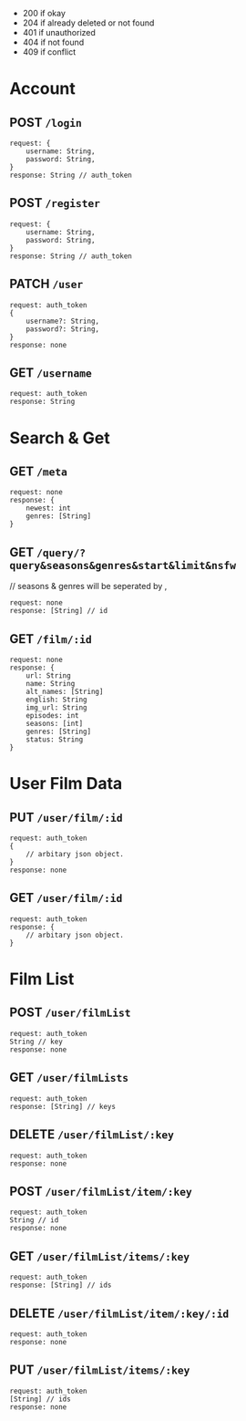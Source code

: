 - 200 if okay
- 204 if already deleted or not found
- 401 if unauthorized
- 404 if not found
- 409 if conflict

# Account

## POST `/login`
```
request: {
    username: String,
    password: String,
}
response: String // auth_token
```

## POST `/register`
```
request: {
    username: String,
    password: String,
}
response: String // auth_token
```

## PATCH `/user`
```
request: auth_token
{
    username?: String,
    password?: String,
}
response: none
```

## GET `/username`
```
request: auth_token
response: String
```

# Search & Get

## GET `/meta`
```
request: none
response: {
    newest: int
    genres: [String]
}
```

## GET `/query/?query&seasons&genres&start&limit&nsfw`
// seasons & genres will be seperated by ,
```
request: none
response: [String] // id
```

## GET `/film/:id`
```
request: none
response: {
    url: String
    name: String
    alt_names: [String]
    english: String
    img_url: String
    episodes: int
    seasons: [int]
    genres: [String]
    status: String
}
```

# User Film Data

## PUT `/user/film/:id`
```
request: auth_token
{
    // arbitary json object.
}
response: none
```

## GET `/user/film/:id`
```
request: auth_token
response: {
    // arbitary json object.
}
```

# Film List

## POST `/user/filmList`
```
request: auth_token
String // key
response: none
```

## GET `/user/filmLists`
```
request: auth_token
response: [String] // keys
```

## DELETE `/user/filmList/:key`
```
request: auth_token
response: none
```

## POST `/user/filmList/item/:key`
```
request: auth_token
String // id
response: none
```

## GET `/user/filmList/items/:key`
```
request: auth_token
response: [String] // ids
```

## DELETE `/user/filmList/item/:key/:id`
```
request: auth_token
response: none
```

## PUT `/user/filmList/items/:key`
```
request: auth_token
[String] // ids
response: none
```
